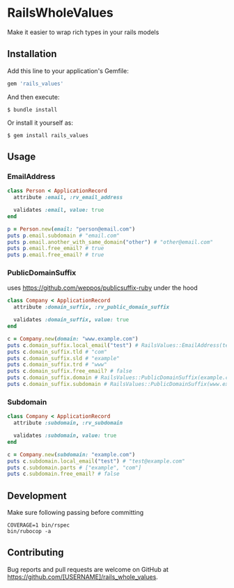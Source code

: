 # RailsWholeValues

Make it easier to wrap rich types in your rails models

## Installation

Add this line to your application's Gemfile:

```ruby
gem 'rails_values'
```

And then execute:

    $ bundle install

Or install it yourself as:

    $ gem install rails_values

## Usage

### EmailAddress

```ruby
class Person < ApplicationRecord
  attribute :email, :rv_email_address

  validates :email, value: true
end

p = Person.new(email: "person@email.com")
puts p.email.subdomain # "email.com"
puts p.email.another_with_same_domain("other") # "other@email.com"
puts p.email.free_email? # true
puts p.email.free_email? # true
```

### PublicDomainSuffix

uses https://github.com/weppos/publicsuffix-ruby under the hood

```ruby
class Company < ApplicationRecord
  attribute :domain_suffix, :rv_public_domain_suffix

  validates :domain_suffix, value: true
end

c = Company.new(domain: "www.example.com")
puts c.domain_suffix.local_email("test") # RailsValues::EmailAddress(test@example.com)
puts c.domain_suffix.tld # "com"
puts c.domain_suffix.sld # "example"
puts c.domain_suffix.trd # "www"
puts c.domain_suffix.free_email? # false
puts c.domain_suffix.domain # RailsValues::PublicDomainSuffix(example.com)
puts c.domain_suffix.subdomain # RailsValues::PublicDomainSuffix(www.example.com)
```

### Subdomain

```ruby
class Company < ApplicationRecord
  attribute :subdomain, :rv_subdomain

  validates :subdomain, value: true
end

c = Company.new(subdomain: "example.com")
puts c.subdomain.local_email("test") # "test@example.com"
puts c.subdomain.parts # ["example", "com"]
puts c.subdomain.free_email? # false
```

## Development

Make sure following passing before committing

```
COVERAGE=1 bin/rspec
bin/rubocop -a
```

## Contributing

Bug reports and pull requests are welcome on GitHub at https://github.com/[USERNAME]/rails_whole_values.

